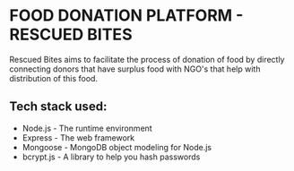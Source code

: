 # FOOD DONATION PLATFORM - RESCUED BITES
Rescued Bites aims to facilitate the process of donation of food by directly connecting donors that have surplus food with NGO's that help with distribution of this food.

## Tech stack used:
- Node.js - The runtime environment
- Express - The web framework
- Mongoose - MongoDB object modeling for Node.js
- bcrypt.js - A library to help you hash passwords

